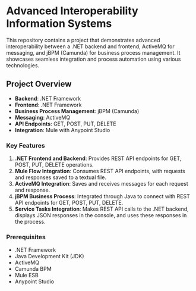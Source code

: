 # Advanced Interoperability Information Systems

This repository contains a project that demonstrates advanced interoperability between a .NET backend and frontend, ActiveMQ for messaging, and jBPM (Camunda) for business process management. It showcases seamless integration and process automation using various technologies.

## Project Overview

- **Backend**: .NET Framework
- **Frontend**: .NET Framework
- **Business Process Management**: jBPM (Camunda)
- **Messaging**: ActiveMQ
- **API Endpoints**: GET, POST, PUT, DELETE
- **Integration**: Mule with Anypoint Studio

### Key Features
1. **.NET Frontend and Backend**: Provides REST API endpoints for GET, POST, PUT, DELETE operations.
2. **Mule Flow Integration**: Consumes REST API endpoints, with requests and responses saved to a textual file.
3. **ActiveMQ Integration**: Saves and receives messages for each request and response.
4. **jBPM Business Process**: Integrated through Java to connect with REST API endpoints for GET, POST, PUT, DELETE.
5. **Service Tasks Integration**: Makes REST API calls to the .NET backend, displays JSON responses in the console, and uses these responses in the process.

### Prerequisites
- .NET Framework
- Java Development Kit (JDK)
- ActiveMQ
- Camunda BPM
- Mule ESB
- Anypoint Studio
